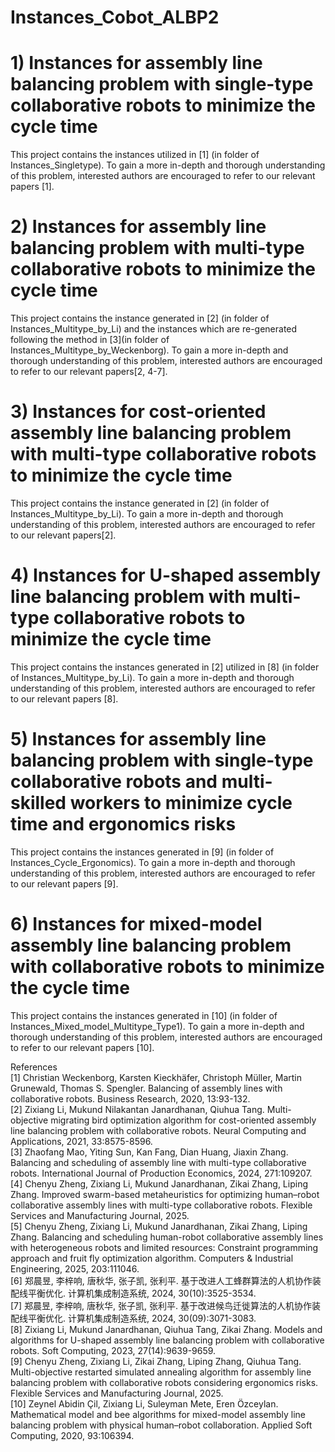 # Instances_Cobot_ALBP2  
# 1) Instances for assembly line balancing problem with single-type collaborative robots to minimize the cycle time  
This project contains the instances utilized in [1] (in folder of Instances_Singletype). To gain a more in-depth and thorough understanding of this problem, interested authors are encouraged to refer to our relevant papers [1].   

# 2) Instances for assembly line balancing problem with multi-type collaborative robots to minimize the cycle time  
This project contains the instance generated in [2] (in folder of Instances_Multitype_by_Li) and the instances which are re-generated following the method in [3](in folder of Instances_Multitype_by_Weckenborg). To gain a more in-depth and thorough understanding of this problem, interested authors are encouraged to refer to our relevant papers[2, 4-7].  

# 3) Instances for cost-oriented assembly line balancing problem with multi-type collaborative robots to minimize the cycle time   
This project contains the instance generated in [2] (in folder of Instances_Multitype_by_Li). To gain a more in-depth and thorough understanding of this problem, interested authors are encouraged to refer to our relevant papers[2].  

# 4) Instances for U-shaped assembly line balancing problem with multi-type collaborative robots to minimize the cycle time  
This project contains the instances generated in [2] utilized in [8] (in folder of Instances_Multitype_by_Li). To gain a more in-depth and thorough understanding of this problem, interested authors are encouraged to refer to our relevant papers [8].  

# 5) Instances for assembly line balancing problem with single-type collaborative robots and multi-skilled workers to minimize cycle time and ergonomics risks  
This project contains the instances generated in [9] (in folder of Instances_Cycle_Ergonomics). To gain a more in-depth and thorough understanding of this problem, interested authors are encouraged to refer to our relevant papers [9].  

# 6) Instances for mixed-model assembly line balancing problem with collaborative robots to minimize the cycle time  
This project contains the instances generated in [10] (in folder of Instances_Mixed_model_Multitype_Type1). To gain a more in-depth and thorough understanding of this problem, interested authors are encouraged to refer to our relevant papers [10].  

References  
[1] Christian Weckenborg, Karsten Kieckhäfer, Christoph Müller, Martin Grunewald, Thomas S. Spengler. Balancing of assembly lines with collaborative robots. Business Research, 2020, 13:93-132.  
[2] Zixiang Li, Mukund Nilakantan Janardhanan, Qiuhua Tang. Multi-objective migrating bird optimization algorithm for cost-oriented assembly line balancing problem with collaborative robots. Neural Computing and Applications, 2021, 33:8575-8596.  
[3] Zhaofang Mao, Yiting Sun, Kan Fang, Dian Huang, Jiaxin Zhang. Balancing and scheduling of assembly line with multi-type collaborative robots. International Journal of Production Economics, 2024, 271:109207.  
[4] Chenyu Zheng, Zixiang Li, Mukund Janardhanan, Zikai Zhang, Liping Zhang. Improved swarm-based metaheuristics for optimizing human–robot collaborative assembly lines with multi-type collaborative robots. Flexible Services and Manufacturing Journal, 2025.  
[5] Chenyu Zheng, Zixiang Li, Mukund Janardhanan, Zikai Zhang, Liping Zhang. Balancing and scheduling human-robot collaborative assembly lines with heterogeneous robots and limited resources: Constraint programming approach and fruit fly optimization algorithm. Computers & Industrial Engineering, 2025, 203:111046.  
[6] 郑晨昱, 李梓响, 唐秋华, 张子凯, 张利平. 基于改进人工蜂群算法的人机协作装配线平衡优化. 计算机集成制造系统, 2024, 30(10):3525-3534.  
[7] 郑晨昱, 李梓响, 唐秋华, 张子凯, 张利平. 基于改进候鸟迁徙算法的人机协作装配线平衡优化. 计算机集成制造系统, 2024, 30(09):3071-3083.  
[8] Zixiang Li, Mukund Janardhanan, Qiuhua Tang, Zikai Zhang. Models and algorithms for U-shaped assembly line balancing problem with collaborative robots. Soft Computing, 2023, 27(14):9639-9659.  
[9] Chenyu Zheng, Zixiang Li, Zikai Zhang, Liping Zhang, Qiuhua Tang. Multi-objective restarted simulated annealing algorithm for assembly line balancing problem with collaborative robots considering ergonomics risks. Flexible Services and Manufacturing Journal, 2025.  
[10] Zeynel Abidin Çil, Zixiang Li, Suleyman Mete, Eren Özceylan. Mathematical model and bee algorithms for mixed-model assembly line balancing problem with physical human–robot collaboration. Applied Soft Computing, 2020, 93:106394.  

